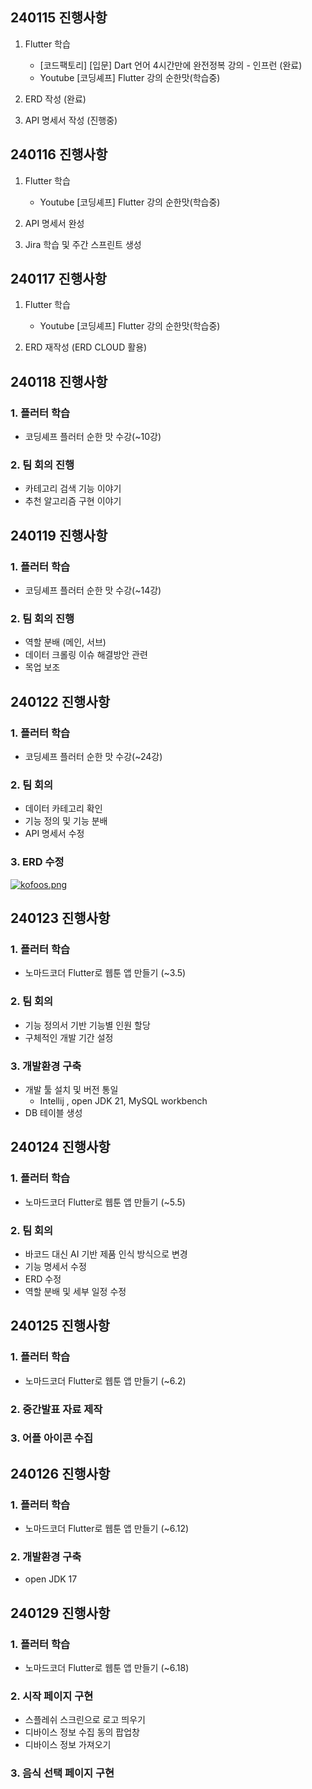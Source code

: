 ## 240115 진행사항

1. Flutter 학습
    - [코드팩토리] [입문] Dart 언어 4시간만에 완전정복 강의 - 인프런 (완료)<br>
    - Youtube [코딩셰프] Flutter 강의 순한맛(학습중)

2. ERD 작성 (완료)

3. API 명세서 작성 (진행중)

## 240116 진행사항

1. Flutter 학습
    - Youtube [코딩셰프] Flutter 강의 순한맛(학습중)

2. API 명세서 완성

3. Jira 학습 및 주간 스프린트 생성

## 240117 진행사항

1. Flutter 학습
    - Youtube [코딩셰프] Flutter 강의 순한맛(학습중)

2. ERD 재작성 (ERD CLOUD 활용)

## 240118 진행사항

### 1. 플러터 학습
- 코딩셰프 플러터 순한 맛 수강(~10강)
### 2. 팀 회의 진행
- 카테고리 검색 기능 이야기
- 추천 알고리즘 구현 이야기

## 240119 진행사항

### 1. 플러터 학습
- 코딩셰프 플러터 순한 맛 수강(~14강)
### 2. 팀 회의 진행
- 역할 분배 (메인, 서브)
- 데이터 크롤링 이슈 해결방안 관련
- 목업 보조 

## 240122 진행사항
### 1. 플러터 학습
- 코딩셰프 플러터 순한 맛 수강(~24강)
### 2. 팀 회의
- 데이터 카테고리 확인
- 기능 정의 및 기능 분배
- API 명세서 수정 

### 3. ERD 수정
[![kofoos.png](https://i.postimg.cc/59rvrwnH/kofoos.png)](https://postimg.cc/z3nVbRm5)

## 240123 진행사항
### 1. 플러터 학습
- 노마드코더 Flutter로 웹툰 앱 만들기 (~3.5)
### 2. 팀 회의
- 기능 정의서 기반 기능별 인원 할당
- 구체적인 개발 기간 설정
### 3. 개발환경 구축
- 개발 툴 설치 및 버전 통일
    - Intellij , open JDK 21, MySQL workbench
- DB 테이블 생성 

## 240124 진행사항
### 1. 플러터 학습
- 노마드코더 Flutter로 웹툰 앱 만들기 (~5.5)
### 2. 팀 회의
- 바코드 대신 AI 기반 제품 인식 방식으로 변경
- 기능 명세서 수정
- ERD 수정
- 역할 분배 및 세부 일정 수정

## 240125 진행사항
### 1. 플러터 학습
- 노마드코더 Flutter로 웹툰 앱 만들기 (~6.2)
### 2. 중간발표 자료 제작

### 3. 어플 아이콘 수집

## 240126 진행사항
### 1. 플러터 학습
- 노마드코더 Flutter로 웹툰 앱 만들기 (~6.12)
### 2. 개발환경 구축
 - open JDK 17

## 240129 진행사항
### 1. 플러터 학습
- 노마드코더 Flutter로 웹툰 앱 만들기 (~6.18)
### 2. 시작 페이지 구현
 - 스플레쉬 스크린으로 로고 띄우기
 - 디바이스 정보 수집 동의 팝업창
 - 디바이스 정보 가져오기
### 3. 음식 선택 페이지 구현


